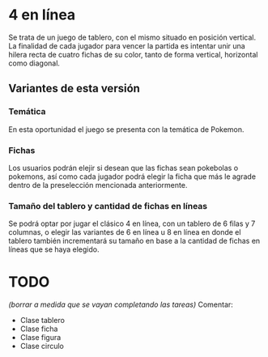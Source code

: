 # 4 en línea

Se trata de un juego de tablero, con el mismo situado en posición vertical. 
La finalidad de cada jugador para vencer la partida es intentar unir una hilera recta de cuatro fichas de su color, tanto de forma vertical, horizontal como diagonal. 

## Variantes de esta versión

### Temática

En esta oportunidad el juego se presenta con la temática de Pokemon.

### Fichas

Los usuarios podrán elejir si desean que las fichas sean pokebolas o pokemons, así como cada jugador podrá elegir la ficha que más le agrade dentro de la preselección mencionada anteriormente.

### Tamaño del tablero y cantidad de fichas en líneas

Se podrá optar por jugar el clásico 4 en línea, con un tablero de 6 filas y 7 columnas, o elegir las variantes de 6 en línea u 8 en línea en donde el tablero también incrementará su tamaño en base a la cantidad de fichas en líneas que se haya elegido.

# TODO

*(borrar a medida que se vayan completando las tareas)*
Comentar: 
- Clase tablero
- Clase ficha
- Clase figura
- Clase circulo